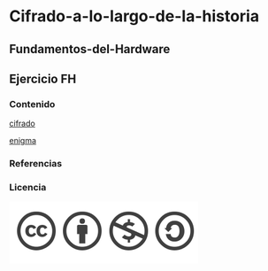 # Cifrado-a-lo-largo-de-la-historia

## Fundamentos-del-Hardware

## Ejercicio FH

### Contenido

[cifrado](.md/cifrado.md)

[enigma](.md/enigma.md)

### Referencias



### Licencia

![Licencia](.md/imagenes/licencia.png)

